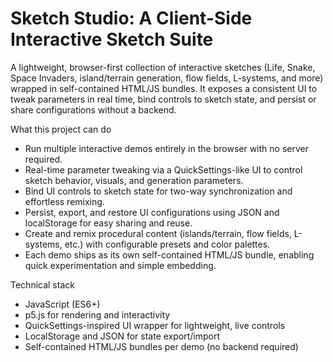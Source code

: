 # Sketch Studio: A Client-Side Interactive Sketch Suite

A lightweight, browser-first collection of interactive sketches (Life, Snake, Space Invaders, island/terrain generation, flow fields, L-systems, and more) wrapped in self-contained HTML/JS bundles. It exposes a consistent UI to tweak parameters in real time, bind controls to sketch state, and persist or share configurations without a backend.

What this project can do
- Run multiple interactive demos entirely in the browser with no server required.
- Real-time parameter tweaking via a QuickSettings-like UI to control sketch behavior, visuals, and generation parameters.
- Bind UI controls to sketch state for two-way synchronization and effortless remixing.
- Persist, export, and restore UI configurations using JSON and localStorage for easy sharing and reuse.
- Create and remix procedural content (islands/terrain, flow fields, L-systems, etc.) with configurable presets and color palettes.
- Each demo ships as its own self-contained HTML/JS bundle, enabling quick experimentation and simple embedding.

Technical stack
- JavaScript (ES6+)
- p5.js for rendering and interactivity
- QuickSettings-inspired UI wrapper for lightweight, live controls
- LocalStorage and JSON for state export/import
- Self-contained HTML/JS bundles per demo (no backend required)